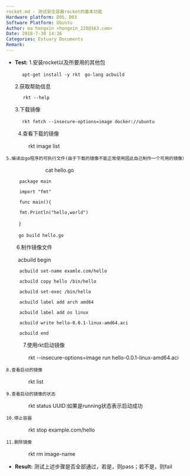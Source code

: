 ```yaml
---
rocket.md - 测试安全容器rocket的基本功能
Hardware platform: D05，D03
Software Platform: Ubuntu
Author: ma hongxin <hongxin_228@163.com>
Date: 2018-7-30 14:36
Categories: Estuary Documents
Remark:
---
```

- **Test:**
    1.安装rocket以及所要用的其他包

       　apt-get install -y rkt　go-lang acbuild

    2.获取帮助信息

         rkt --help

    3.下载镜像

      　 rkt fetch --insecure-options=image docker://ubuntu
　　
    4.查看下载的镜像

　　　　 rkt image list

    5.编译出go程序的可执行文件(由于下载的镜像不能正常使用因此自己制作一个可用的镜像）
　　　　　
　　 cat hello.go

         package main

         import "fmt"

         func main(){

         fmt.Println("hello,world")

       　}

       　go build hello.go

　　6.制作镜像文件


　     　acbuild begin

         acbuild set-name examle.com/hello

         acbuild copy hello /bin/hello

         acbuild set-exec /bin/hello

         acbuild label add arch amd64

         acbuild label add os linux

         acbuild write hello-0.0.1-linux-amd64.aci

         acbuild end
　　　
    7.使用rkt启动镜像

　　　　 rkt --insecure-options=image run hello-0.0.1-linux-amd64.aci

    8.查看启动的镜像

　　　 　rkt list

    9.查看启动的镜像的状态

　　　 　rkt status UUID:如果是running状态表示启动成功

    10.停止容器

　　　 　rkt stop example.com/hello

    11.删除镜像

　　　 　rkt rm image-name


- **Result:**
      测试上述步骤是否全部通过，若是，则pass；若不是，则fail

